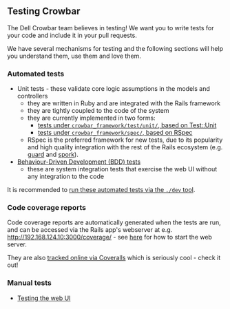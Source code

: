 ## Testing Crowbar

The Dell Crowbar team believes in testing!  We want you to write tests for your code and include it in your pull requests.

We have several mechanisms for testing and the following sections will help you understand them, use them and love them.

### Automated tests

* Unit tests - these validate core logic assumptions in the models and controllers
   * they are written in Ruby and are integrated with the Rails framework
   * they are tightly coupled to the code of the system
   * they are currently implemented in two forms:
      * [tests under `crowbar_framework/test/unit/`, based on Test::Unit](testing/units.md)
      * [tests under `crowbar_framework/spec/`, based on RSpec](testing/rspec.md)
   * RSpec is the preferred framework for new tests, due to its popularity and high quality integration with the rest of the Rails ecosystem (e.g. [guard](https://github.com/guard/guard) and [spork](https://github.com/sporkrb/spork)).
* [Behaviour-Driven Development (BDD) tests](testing/bdd.md)
   * these are system integration tests that exercise the web UI without any integration to the code

It is recommended to [run these automated tests via the `./dev` tool](testing/devtool.md).

### Code coverage reports

Code coverage reports are automatically generated when the tests are
run, and can be accessed via the Rails app's webserver at e.g.
http://192.168.124.10:3000/coverage/ - see [here](testing/web-ui.md)
for how to start the web server.

They are also [tracked online via Coveralls](https://coveralls.io/r/crowbar/travis-ci-crowbar)
which is seriously cool - check it out!

### Manual tests

* [Testing the web UI](testing/web-ui.md)
